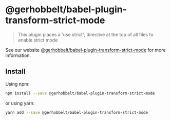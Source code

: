 # @gerhobbelt/babel-plugin-transform-strict-mode

> This plugin places a 'use strict'; directive at the top of all files to enable strict mode

See our website [@gerhobbelt/babel-plugin-transform-strict-mode](https://babeljs.io/docs/en/next/babel-plugin-transform-strict-mode.html) for more information.

## Install

Using npm:

```sh
npm install --save @gerhobbelt/babel-plugin-transform-strict-mode
```

or using yarn:

```sh
yarn add --save @gerhobbelt/babel-plugin-transform-strict-mode
```
